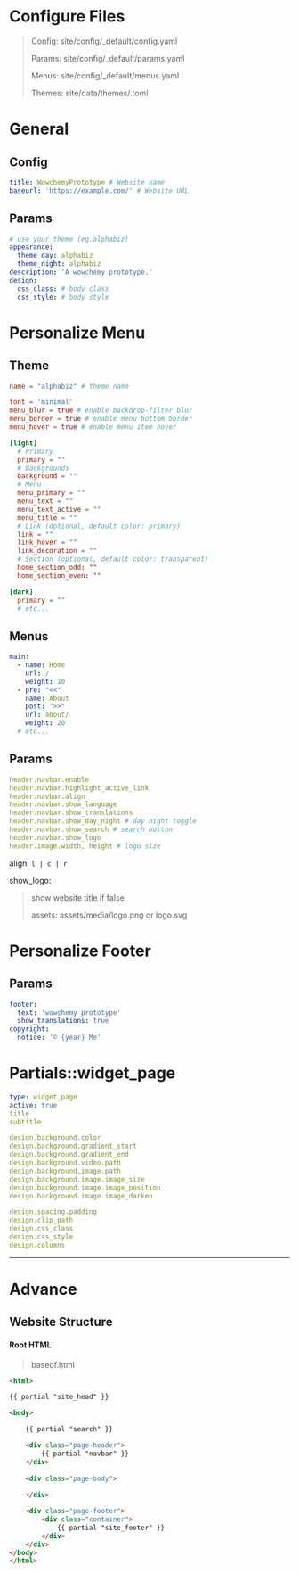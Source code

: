 
# Configure Files

> Config: site/config/_default/config.yaml
>
> Params: site/config/_default/params.yaml
>
> Menus: site/config/_default/menus.yaml
>
> Themes: site/data/themes/<theme-name>.toml

# General

## Config
```yaml
title: WowchemyPrototype # Website name
baseurl: 'https://example.com/' # Website URL
```

## Params
```yaml
# use your theme (eg.alphabiz)
appearance:
  theme_day: alphabiz
  theme_night: alphabiz
description: 'A wowchemy prototype.'
design:
  css_class: # body class
  css_style: # body style

```

# Personalize Menu

## Theme
```toml
name = "alphabiz" # theme name

font = 'minimal'
menu_blur = true # enable backdrop-filter blur
menu_border = true # enable menu bottom border
menu_hover = true # enable menu item hover

[light]
  # Primary
  primary = ""
  # Backgrounds
  background = ""
  # Menu
  menu_primary = ""
  menu_text = ""
  menu_text_active = ""
  menu_title = ""
  # Link (optional, default color: primary)
  link = ""
  link_hover = ""
  link_decoration = ""
  # Section (optional, default color: transparent)
  home_section_odd: ""
  home_section_even: ""

[dark]
  primary = ""
  # etc...

```

## Menus

```yaml
main:
  - name: Home
    url: /
    weight: 10
  - pre: "<<" 
    name: About
    post: ">>"
    url: about/
    weight: 20
  # etc...
```

## Params

```yaml
header.navbar.enable
header.navbar.highlight_active_link
header.navbar.align
header.navbar.show_language
header.navbar.show_translations
header.navbar.show_day_night # day night toggle
header.navbar.show_search # search button
header.navbar.show_logo
header.image.width, height # logo size
```

align: `l | c | r`

show_logo: 
> show website title if false
>
> assets: assets/media/logo.png or logo.svg

# Personalize Footer

## Params
```yaml
footer:
  text: 'wowchemy prototype'
  show_translations: true
copyright: 
  notice: '© {year} Me'
```

# Partials::widget_page
```yaml
type: widget_page
active: true
title
subtitle

design.background.color
design.background.gradient_start
design.background.gradient_end
design.background.video.path
design.background.image.path
design.background.image.image_size
design.background.image.image_position
design.background.image.image_darken

design.spacing.padding
design.clip_path
design.css_class
design.css_style
design.columns
```

---

# Advance

## Website Structure

#### Root HTML
> baseof.html
```html
<html>

{{ partial "site_head" }}

<body>

    {{ partial "search" }}

    <div class="page-header">
        {{ partial "navbar" }}
    </div>
    
    <div class="page-body">
    
    </div>        

    <div class="page-footer">
        <div class="container">
            {{ partial "site_footer" }}
        </div>
    </div>
</body>
</html>
```
